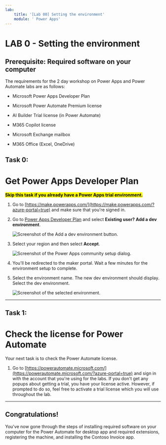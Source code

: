 ```yaml
---
lab:
    title: '[Lab 00] Setting the environment'
    module: ' Power Apps'
---
```

# LAB 0 - Setting the environment

Prerequisite: Required software on your computer
--------------------------------------------------------

The requirements for the 2 day workshop on Power Apps and Power Automate labs are as follows:

    
*   Microsoft Power Apps Developer Plan

*   Microsoft Power Automate Premium license

*   AI Builder Trial license (in Power Automate)

*   M365 Copilot license
    
*   Microsoft Exchange mailbox

*   M365 Office (Excel, OneDrive)



Task 0:
-------------------
Get Power Apps Developer Plan
=============================


<mark> **Skip this task if you already have a Power Apps trial environment.**  </mark>

1.  Go to [https://make.powerapps.com/](https://make.powerapps.com/?azure-portal=true) and make sure that you're signed in.
    
2.  Go to [Power Apps Developer Plan](https://powerapps.microsoft.com/developerplan/?azure-portal=true) and select **Existing user? Add a dev environment**.
    
    ![Screenshot of the Add a dev environment button.](images/1-01.png)
    
3.  Select your region and then select **Accept**.
    
    ![Screenshot of the Power Apps community setup dialog.](images/1-02.png)
    
4.  You'll be redirected to the maker portal. Wait a few minutes for the environment setup to complete.
    
5.  Select the environment name. The new dev environment should display. Select the dev environment.
    
    ![Screenshot of the selected environment.](images/1-03.svg)
----   

Task 1:
-------
Check the license for Power Automate
==================================================

Your next task is to check the Power Automate license.

1.  Go to [https://powerautomate.microsoft.com/](https://powerautomate.microsoft.com/?azure-portal=true) and sign in with the account that you're using for the labs.
If you don't get any popups about getting a trial, you have your license active. However, if prompted to do so, feel free to activate a trial license which you will use throughout the lab.
    
-------
## Congratulations!

You've now gone through the steps of installing required software on your computer for the Power Automate for desktop app and required extensions, registering the machine, and installing the Contoso Invoice app.

    
